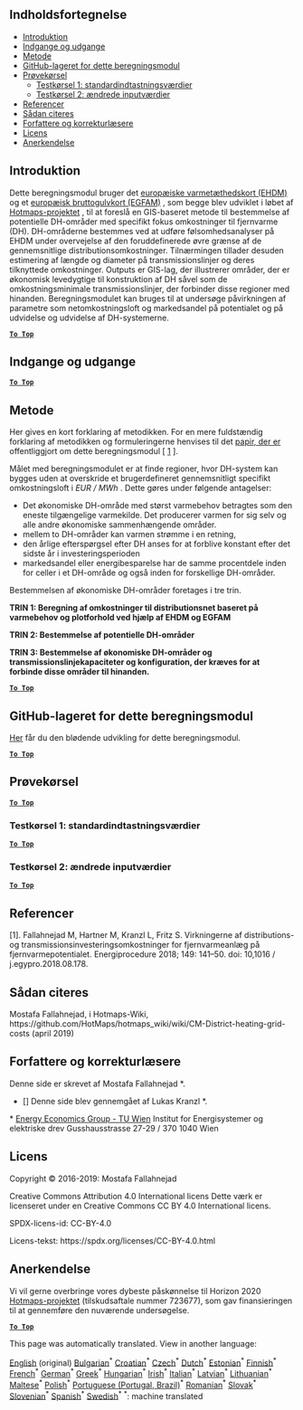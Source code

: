 <h2> Indholdsfortegnelse </h2><ul><li> <a href="#introduction">Introduktion</a> </li><li> <a href="#inputs-and-outputs">Indgange og udgange</a> </li><li> <a href="#method">Metode</a> </li><li> <a href="#GitHub-Repository-of-this-calculation-module">GitHub-lageret for dette beregningsmodul</a> </li><li> <a href="#sample-run">Prøvekørsel</a> <ul><li> <a href="#test-run-1-default-input-values">Testkørsel 1: standardindtastningsværdier</a> </li><li> <a href="#test-run-2-modified-input-values">Testkørsel 2: ændrede inputværdier</a> </li></ul></li><li> <a href="#references">Referencer</a> </li><li> <a href="#how-to-cite">Sådan citeres</a> </li><li> <a href="#authors-and-reviewers">Forfattere og korrekturlæsere</a> </li><li> <a href="#license">Licens</a> </li><li> <a href="#acknowledgement">Anerkendelse</a> </li></ul><h2> Introduktion </h2><p> Dette beregningsmodul bruger det <a href="https://gitlab.com/hotmaps/heat/heat_tot_curr_density">europæiske varmetæthedskort (EHDM)</a> og et <a href="https://gitlab.com/hotmaps/gfa_tot_curr_density">europæisk bruttogulvkort (EGFAM)</a> , som begge blev udviklet i løbet af <a href="https://www.hotmaps-project.eu/">Hotmaps-projektet</a> , til at foreslå en GIS-baseret metode til bestemmelse af potentielle DH-områder med specifikt fokus omkostninger til fjernvarme (DH). DH-områderne bestemmes ved at udføre følsomhedsanalyser på EHDM under overvejelse af den foruddefinerede øvre grænse af de gennemsnitlige distributionsomkostninger. Tilnærmingen tillader desuden estimering af længde og diameter på transmissionslinjer og deres tilknyttede omkostninger. Outputs er GIS-lag, der illustrerer områder, der er økonomisk levedygtige til konstruktion af DH såvel som de omkostningsminimale transmissionslinjer, der forbinder disse regioner med hinanden. Beregningsmodulet kan bruges til at undersøge påvirkningen af parametre som netomkostningsloft og markedsandel på potentialet og på udvidelse og udvidelse af DH-systemerne. </p><p><ins> <code><strong><a href="#table-of-contents">To Top</a></strong></code> </ins> </p><h2> Indgange og udgange </h2><p><ins> <code><strong><a href="#table-of-contents">To Top</a></strong></code> </ins> </p><h2> Metode </h2><p> Her gives en kort forklaring af metodikken. For en mere fuldstændig forklaring af metodikken og formuleringerne henvises til det <a href="https://www.sciencedirect.com/science/article/pii/S1876610218304740">papir, der er</a> offentliggjort om dette beregningsmodul [ <a href="#References">1</a> ]. </p><p> Målet med beregningsmodulet er at finde regioner, hvor DH-system kan bygges uden at overskride et brugerdefineret gennemsnitligt specifikt omkostningsloft i <em><em>EUR / MWh</em></em> . Dette gøres under følgende antagelser: </p><ul><li> Det økonomiske DH-område med størst varmebehov betragtes som den eneste tilgængelige varmekilde. Det producerer varmen for sig selv og alle andre økonomiske sammenhængende områder. </li><li> mellem to DH-områder kan varmen strømme i en retning, </li><li> den årlige efterspørgsel efter DH anses for at forblive konstant efter det sidste år i investeringsperioden </li><li> markedsandel eller energibesparelse har de samme procentdele inden for celler i et DH-område og også inden for forskellige DH-områder. </li></ul><p> Bestemmelsen af økonomiske DH-områder foretages i tre trin. </p><p> <strong>TRIN 1: Beregning af omkostninger til distributionsnet baseret på varmebehov og plotforhold ved hjælp af EHDM og EGFAM</strong> </p><p> <strong>TRIN 2: Bestemmelse af potentielle DH-områder</strong> </p><p> <strong>TRIN 3: Bestemmelse af økonomiske DH-områder og transmissionslinjekapaciteter og konfiguration, der kræves for at forbinde disse områder til hinanden.</strong> </p><p><ins> <code><strong><a href="#table-of-contents">To Top</a></strong></code> </ins> </p><h2> GitHub-lageret for dette beregningsmodul </h2><p> <a href="https://github.com/HotMaps/dh_economic_assessment/tree/develop">Her</a> får du den blødende udvikling for dette beregningsmodul. </p><p><ins> <code><strong><a href="#table-of-contents">To Top</a></strong></code> </ins> </p><h2> Prøvekørsel </h2><p><ins> <code><strong><a href="#table-of-contents">To Top</a></strong></code> </ins> </p><h3> Testkørsel 1: standardindtastningsværdier </h3><p><ins> <code><strong><a href="#table-of-contents">To Top</a></strong></code> </ins> </p><h3> Testkørsel 2: ændrede inputværdier </h3><p><ins> <code><strong><a href="#table-of-contents">To Top</a></strong></code> </ins> </p><h2> Referencer </h2><p> [1]. Fallahnejad M, Hartner M, Kranzl L, Fritz S. Virkningerne af distributions- og transmissionsinvesteringsomkostninger for fjernvarmeanlæg på fjernvarmepotentialet. Energiprocedure 2018; 149: 141–50. doi: 10,1016 / j.egypro.2018.08.178. </p><h2> Sådan citeres </h2><p> Mostafa Fallahnejad, i Hotmaps-Wiki, https://github.com/HotMaps/hotmaps_wiki/wiki/CM-District-heating-grid-costs (april 2019) </p><h2> Forfattere og korrekturlæsere </h2><p> Denne side er skrevet af Mostafa Fallahnejad *. </p><ul><li> [] Denne side blev gennemgået af Lukas Kranzl *. </li></ul><p> * <a href="https://eeg.tuwien.ac.at/">Energy Economics Group - TU Wien</a> Institut for Energisystemer og elektriske drev Gusshausstrasse 27-29 / 370 1040 Wien </p><h2> Licens </h2><p> Copyright © 2016-2019: Mostafa Fallahnejad </p><p> Creative Commons Attribution 4.0 International licens Dette værk er licenseret under en Creative Commons CC BY 4.0 International licens. </p><p> SPDX-licens-id: CC-BY-4.0 </p><p> Licens-tekst: https://spdx.org/licenses/CC-BY-4.0.html </p><h2> Anerkendelse </h2><p> Vi vil gerne overbringe vores dybeste påskønnelse til Horizon 2020 <a href="https://www.hotmaps-project.eu">Hotmaps-projektet</a> (tilskudsaftale nummer 723677), som gav finansieringen til at gennemføre den nuværende undersøgelse. </p><p><ins> <code><strong><a href="#table-of-contents">To Top</a></strong></code> </ins> </p>

This page was automatically translated. View in another language:

[English](en-CM-District-heating-potential-economic-assessment) (original) [Bulgarian](bg-CM-District-heating-potential-economic-assessment)<sup>\*</sup> [Croatian](hr-CM-District-heating-potential-economic-assessment)<sup>\*</sup> [Czech](cs-CM-District-heating-potential-economic-assessment)<sup>\*</sup>  [Dutch](nl-CM-District-heating-potential-economic-assessment)<sup>\*</sup> [Estonian](et-CM-District-heating-potential-economic-assessment)<sup>\*</sup> [Finnish](fi-CM-District-heating-potential-economic-assessment)<sup>\*</sup> [French](fr-CM-District-heating-potential-economic-assessment)<sup>\*</sup> [German](de-CM-District-heating-potential-economic-assessment)<sup>\*</sup> [Greek](el-CM-District-heating-potential-economic-assessment)<sup>\*</sup> [Hungarian](hu-CM-District-heating-potential-economic-assessment)<sup>\*</sup> [Irish](ga-CM-District-heating-potential-economic-assessment)<sup>\*</sup> [Italian](it-CM-District-heating-potential-economic-assessment)<sup>\*</sup> [Latvian](lv-CM-District-heating-potential-economic-assessment)<sup>\*</sup> [Lithuanian](lt-CM-District-heating-potential-economic-assessment)<sup>\*</sup> [Maltese](mt-CM-District-heating-potential-economic-assessment)<sup>\*</sup> [Polish](pl-CM-District-heating-potential-economic-assessment)<sup>\*</sup> [Portuguese (Portugal, Brazil)](pt-CM-District-heating-potential-economic-assessment)<sup>\*</sup> [Romanian](ro-CM-District-heating-potential-economic-assessment)<sup>\*</sup> [Slovak](sk-CM-District-heating-potential-economic-assessment)<sup>\*</sup> [Slovenian](sl-CM-District-heating-potential-economic-assessment)<sup>\*</sup> [Spanish](es-CM-District-heating-potential-economic-assessment)<sup>\*</sup> [Swedish](sv-CM-District-heating-potential-economic-assessment)<sup>\*</sup>
<sup>\*</sup>: machine translated
